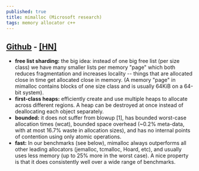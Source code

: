```yaml
---
published: true
title: mimalloc (Microsoft research)
tags: memory allocator c++
---
```

## [Github](https://github.com/microsoft/mimalloc) - [\[HN\]](https://news.ycombinator.com/item?id=20249743)
- **free list sharding:** the big idea: instead of one big free list (per size class) we have many smaller lists per memory "page" which both reduces fragmentation and increases locality -- things that are allocated close in time get allocated close in memory. (A memory "page" in mimalloc contains blocks of one size class and is usually 64KiB on a 64-bit system).
- **first-class heaps:** efficiently create and use multiple heaps to allocate across different regions. A heap can be destroyed at once instead of deallocating each object separately.
- **bounded:** it does not suffer from blowup [1], has bounded worst-case allocation times (wcat), bounded space overhead (~0.2% meta-data, with at most 16.7% waste in allocation sizes), and has no internal points of contention using only atomic operations.
- **fast:** In our benchmarks (see below), mimalloc always outperforms all other leading allocators (jemalloc, tcmalloc, Hoard, etc), and usually uses less memory (up to 25% more in the worst case). A nice property is that it does consistently well over a wide range of benchmarks.